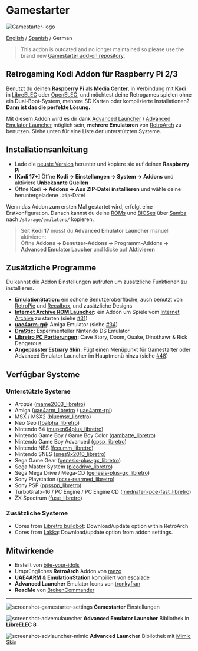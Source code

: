 # Gamestarter
![Gamestarter-logo](https://github.com/bite-your-idols/gamestarter/raw/master/packages/assets/gamestarter-logo-dark.jpg)

[English](https://github.com/bite-your-idols/Gamestarter/tree/master/repository.gamestarter/script.gamestarter) / [Spanish](https://github.com/bite-your-idols/Gamestarter/blob/master/repository.gamestarter/script.gamestarter/README-ES.md) / German

> This addon is outdated and no longer maintained so please use the brand new [Gamestarter add-on repository](https://github.com/bite-your-idols/Gamestarter).

## Retrogaming Kodi Addon für Raspberry Pi 2/3
Benutzt du deinen **Raspberry Pi** als **Media Center**, in Verbindung mit **Kodi** in [LibreELEC](https://libreelec.tv/) oder [OpenELEC](http://openelec.tv/), und möchtest deine Retrogames spielen ohne ein Dual-Boot-System, mehrere SD Karten oder komplizierte Installationen? **Dann ist das die perfekte Lösung.**

Mit diesem Addon wird es dir dank [Advanced Launcher](http://forum.kodi.tv/showthread.php?tid=85724) / [Advanced Emulator Launcher](http://forum.kodi.tv/showthread.php?tid=287826) möglich sein, **mehrere Emulatoren** von [RetroArch](http://libretro.com/) zu benutzen.  Siehe unten für eine Liste der unterstützten Systeme.

## Installationsanleitung
- Lade die [neuste Version](https://github.com/bite-your-idols/Gamestarter/releases/tag/2.9) herunter und kopiere sie auf deinen **Raspberry Pi**
- **[Kodi 17+]** Öffne **Kodi → Einstellungen → System → Addons** und aktiviere **Unbekannte Quellen**
- Öffne **Kodi → Addons → Aus ZIP-Datei installieren** und wähle deine heruntergeladene `.zip`-Datei

Wenn das Addon zum ersten Mal gestartet wird, erfolgt eine Erstkonfiguration. Danach kannst du deine [ROMs](https://github.com/libretro/Lakka/wiki/ROMs) und [BIOSes](https://github.com/libretro/Lakka/wiki/BIOSes) über [Samba](https://wiki.libreelec.tv/index.php?title=Accessing_LibreELEC#tab=Samba_2FSMB) nach `/storage/emulators/` kopieren.

> Seit **Kodi 17** musst du **Advanced Emulator Launcher** manuell aktivieren:
<br>Öffne **Addons → Benutzer-Addons → Programm-Addons → Advanced Emulator Laucher** und klicke auf **Aktivieren**

## Zusätzliche Programme
Du kannst die Addon Einstellungen aufrufen um zusätzliche Funktionen zu installieren.
- **[EmulationStation](http://emulationstation.org/):** ein schöne Benutzeroberfläche, auch benutzt von [RetroPie](https://retropie.org.uk/) und [Recalbox](https://recalbox.com/), und zusätzliche Designs
- **[Internet Archive ROM Launcher](https://github.com/zach-morris/plugin.program.iarl/wiki):** ein Addon um Spiele vom [Internet Archive](https://archive.org/) zu starten (siehe [#31](https://github.com/bite-your-idols/Gamestarter-Pi/issues/31))
- **[uae4arm-rpi](https://github.com/Chips-fr/uae4arm-rpi):** Amiga Emulator (siehe [#34](https://github.com/bite-your-idols/Gamestarter-Pi/issues/34))
- **[DraStic](https://www.raspberrypi.org/forums/viewtopic.php?t=170820&p=1104991):** Experimenteller Nintendo DS Emulator
- **[Libretro PC Portierungen](https://buildbot.libretro.com/assets/cores/):** Cave Story, Doom, Quake, Dinothawr & Rick Dangerous
- **Angepasster Estuary Skin:** Fügt einen Menüpunkt für Gamestarter oder Advanced Emulator Launcher im Hauptmenü hinzu (siehe [#48](https://github.com/bite-your-idols/Gamestarter-Pi/issues/48))

## Verfügbar Systeme
### Unterstützte Systeme
- *Arcade* ([mame2003_libretro](https://github.com/libretro/mame2003-libretro))
- Amiga ([uae4arm_libretro](https://github.com/r-type/uae4arm-libretro) / [uae4arm-rpi](https://github.com/Chips-fr/uae4arm-rpi))
- MSX / MSX2 ([bluemsx_libretro](https://github.com/libretro/blueMSX-libretro))
- Neo Geo ([fbalpha_libretro](https://github.com/libretro/fbalpha))
- Nintendo 64 ([mupen64plus_libretro](https://github.com/libretro/mupen64plus-libretro))
- Nintendo Game Boy / Game Boy Color ([gambatte_libretro](https://github.com/libretro/Gambatte-libretro))
- Nintendo Game Boy Advanced ([gpsp_libretro](https://github.com/libretro/gpsp))
- Nintendo NES ([fceumm_libretro](https://github.com/libretro/libretro-fceumm))
- Nintendo SNES ([snes9x2010_libretro](https://github.com/libretro/snes9x2010))
- Sega Game Gear ([genesis-plus-gx_libretro](https://github.com/libretro/Genesis-Plus-GX))
- Sega Master System ([picodrive_libretro](https://github.com/libretro/picodrive))
- Sega Mega Drive / Mega-CD ([genesis-plus-gx_libretro](https://github.com/libretro/Genesis-Plus-GX))
- Sony Playstation ([pcsx-rearmed_libretro](https://github.com/libretro/pcsx_rearmed))
- Sony PSP ([ppsspp_libretro](https://github.com/libretro/libretro-ppsspp))
- TurboGrafx-16 / PC Engine / PC Engine CD ([mednafen-pce-fast_libretro](https://github.com/libretro/beetle-pce-fast-libretro))
- ZX Spectrum ([fuse_libretro](https://github.com/libretro/fuse-libretro))

### Zusätzliche Systeme
- Cores from [Libretro buildbot](https://buildbot.libretro.com/nightly/linux/armhf/latest/): Download/update option within RetroArch
- Cores from [Lakka](https://github.com/bite-your-idols/Gamestarter/tree/master/packages/libretro-cores-all): Download/update option from addon settings.


## Mitwirkende
- Erstellt von [bite-your-idols](https://github.com/bite-your-idols)
- Ursprüngliches **RetroArch** Addon von [mezo](http://openelec.tv/forum/128-addons/72972-retroarch-addon-arm-rpi)
- **UAE4ARM** & **EmulationStation** kompiliert von [escalade](https://forum.libreelec.tv/thread-302.html)
- **Advanced Launcher** Emulator Icons von [tronkyfran](https://github.com/HerbFargus/es-theme-tronkyfran)
- **ReadMe** von [BrokenCommander](https://github.com/BrokenCommander)

---

![screenshot-gamestarter-settings](https://github.com/bite-your-idols/Gamestarter-Pi/raw/master/packages/assets/screenshot-settings.png)
**Gamestarter** Einstellungen

![screenshot-advemulauncher](https://github.com/bite-your-idols/Gamestarter-Pi/raw/master/packages/assets/screenshot-estuary-ael-systems.png)
**Advanced Emulator Launcher** Bibliothek in **LibreELEC 8**

![screenshot-advlauncher-mimic](https://github.com/bite-your-idols/Gamestarter-Pi/raw/master/packages/assets/screenshot-gamestarter-advlauncher-mimic.png)
**Advanced Launcher** Bibliothek mit [Mimic Skin](http://kodi.wiki/view/Add-on:mimic)
